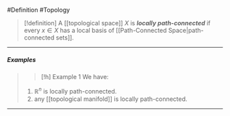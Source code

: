 #Definition #Topology 

> [!definition]
> A [[topological space]] $X$ is ***locally path-connected*** if every $x\in X$ has a local basis of [[Path-Connected Space|path-connected sets]]. 
---
##### Examples
> > [!h] Example 1
> We have:
> 1. $\mathbb{R}^n$ is locally path-connected.
> 2. any [[topological manifold]] is locally path-connected.
---
